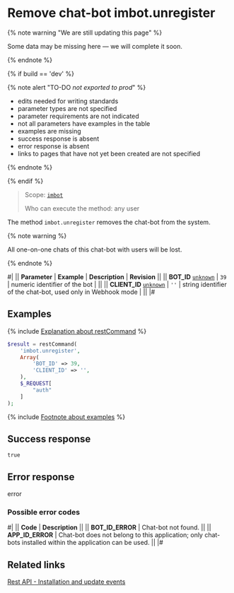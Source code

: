 # Remove chat-bot imbot.unregister

{% note warning "We are still updating this page" %}

Some data may be missing here — we will complete it soon.

{% endnote %}

{% if build == 'dev' %}

{% note alert "TO-DO _not exported to prod_" %}

- edits needed for writing standards
- parameter types are not specified
- parameter requirements are not indicated
- not all parameters have examples in the table
- examples are missing
- success response is absent
- error response is absent
- links to pages that have not yet been created are not specified

{% endnote %}

{% endif %}

> Scope: [`imbot`](../scopes/permissions.md)
>
> Who can execute the method: any user

The method `imbot.unregister` removes the chat-bot from the system.

{% note warning %}

All one-on-one chats of this chat-bot with users will be lost.

{% endnote %}

#|
|| **Parameter** | **Example** | **Description** | **Revision** ||
|| **BOT_ID**
[`unknown`](../data-types.md) | `39` | numeric identifier of the bot | ||
|| **CLIENT_ID**
[`unknown`](../data-types.md) | `''` | string identifier of the chat-bot, used only in Webhook mode | ||
|#

## Examples

{% include [Explanation about restCommand](./_includes/rest-command.md) %}

```php
$result = restCommand(
    'imbot.unregister',
    Array(
        'BOT_ID' => 39,
        'CLIENT_ID' => '',
    ),
    $_REQUEST[
        "auth"
    ]
);
```

{% include [Footnote about examples](../../_includes/examples.md) %}

## Success response

`true`

## Error response

error

### Possible error codes

#|
|| **Code** | **Description** ||
|| **BOT_ID_ERROR** | Chat-bot not found. ||
|| **APP_ID_ERROR** | Chat-bot does not belong to this application; only chat-bots installed within the application can be used. ||
|#

## Related links

[Rest API - Installation and update events](./events/index.md)